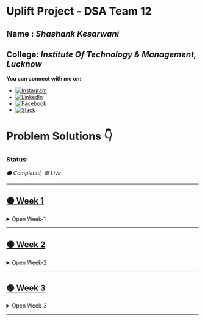 # Uplift Project - DSA Team 12


## Name   : *Shashank Kesarwani*
## College: *Institute Of Technology & Management, Lucknow*

**You can connect with me on:**
* [![Instagram](https://img.shields.io/badge/connect-%40ShashankKesarwani-%230077B5?style=flat&logo=Instagram)](https://www.instagram.com/am.shashank)
* [![LinkedIn](https://img.shields.io/badge/connect-%40ShashankKesarwani-%230077B5?style=flat&logo=LinkedIn)](https://www.linkedin.com/in/am-shashank/)
* [![Facebook](https://img.shields.io/badge/connect-%40ShashankKesarwani-%230077B5?style=flat&logo=Facebook)](https://www.facebook.com/me.shashank/)
* [![Slack](https://img.shields.io/badge/Slack-Shashank-yellow)](https://app.slack.com/client/T0145PE3493/C0140D0LQ78/user_profile/U014JTYJE1Y)


# Problem Solutions 👇
### Status:
*⚫ Completed,  🟢 Live*

---


## [⚫ Week 1](https://github.com/AasthaGithub/DSA_Team12_Uplift_Project/tree/master/Loops_Patterns_Print/InputOutput/Shashank/Week-1)
<details>
  <summary>Open Week-1</summary>
  
  
#### [⚫ Day-1](https://github.com/AasthaGithub/DSA_Team12_Uplift_Project/tree/master/Loops_Patterns_Print/InputOutput/Shashank/Week-1/Day-1)

#### [⚫ Day-2](https://github.com/AasthaGithub/DSA_Team12_Uplift_Project/tree/master/Loops_Patterns_Print/InputOutput/Shashank/Week-1/Day-2)

#### [⚫ Day-3](https://github.com/AasthaGithub/DSA_Team12_Uplift_Project/tree/master/Loops_Patterns_Print/InputOutput/Shashank/Week-1/Day-3)

#### [⚫ Day-4](https://github.com/AasthaGithub/DSA_Team12_Uplift_Project/tree/master/Loops_Patterns_Print/InputOutput/Shashank/Week-1/Day-4)

#### [⚫ Day-5](https://github.com/AasthaGithub/DSA_Team12_Uplift_Project/tree/master/Loops_Patterns_Print/InputOutput/Shashank/Week-1/Day-5)

#### [⚫ Day-6](https://github.com/AasthaGithub/DSA_Team12_Uplift_Project/tree/master/Loops_Patterns_Print/InputOutput/Shashank/Week-1/Day-6)

#### [⚫ Day-7](https://github.com/AasthaGithub/DSA_Team12_Uplift_Project/tree/master/Loops_Patterns_Print/InputOutput/Shashank/Week-1/Day-7)

</details>

---

## [⚫ Week 2](https://github.com/AasthaGithub/DSA_Team12_Uplift_Project/tree/master/Loops_Patterns_Print/InputOutput/Shashank/Week-2)
<details>
  <summary>Open Week-2</summary>


#### [⚫ Day-8](https://github.com/AasthaGithub/DSA_Team12_Uplift_Project/tree/master/Loops_Patterns_Print/InputOutput/Shashank/Week-2/Day-8)

#### [⚫ Day-9](https://github.com/AasthaGithub/DSA_Team12_Uplift_Project/tree/master/Loops_Patterns_Print/InputOutput/Shashank/Week-2/Day-9)

#### [⚫ Day-10](https://github.com/AasthaGithub/DSA_Team12_Uplift_Project/tree/master/Loops_Patterns_Print/InputOutput/Shashank/Week-2/Day-10)

#### [⚫ Day-11](https://github.com/AasthaGithub/DSA_Team12_Uplift_Project/tree/master/Loops_Patterns_Print/InputOutput/Shashank/Week-2/Day-11)

#### [⚫ Day-12](https://github.com/AasthaGithub/DSA_Team12_Uplift_Project/tree/master/Loops_Patterns_Print/InputOutput/Shashank/Week-2/Day-12)

#### [⚫ Day-13](https://github.com/AasthaGithub/DSA_Team12_Uplift_Project/tree/master/Loops_Patterns_Print/InputOutput/Shashank/Week-2/Day-13)

#### [⚫ Day-14](https://github.com/AasthaGithub/DSA_Team12_Uplift_Project/tree/master/Loops_Patterns_Print/InputOutput/Shashank/Week-2/Day-14)

</details>

---

## [🟢 Week 3](https://github.com/AasthaGithub/DSA_Team12_Uplift_Project/tree/master/Loops_Patterns_Print/InputOutput/Shashank/Week-3)

<details>
  <summary>Open Week-3</summary>

#### [⚫ Day-15](https://github.com/AasthaGithub/DSA_Team12_Uplift_Project/tree/master/Loops_Patterns_Print/InputOutput/Shashank/Week-3/Day-15)

#### [⚫ Day-16](https://github.com/AasthaGithub/DSA_Team12_Uplift_Project/tree/master/Loops_Patterns_Print/InputOutput/Shashank/Week-3/Day-16)

#### [🟢 Day-17](https://github.com/AasthaGithub/DSA_Team12_Uplift_Project/tree/master/Loops_Patterns_Print/InputOutput/Shashank/Week-3/Day-17)

</details>

---

